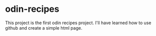 # odin-recipes
This project is the first odin recipes project. I'll have learned how to use github and create a simple html page.
